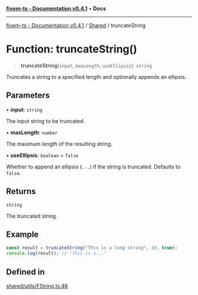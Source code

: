 [**fivem-ts - Documentation v0.4.1**](../../../README.md) • **Docs**

***

[fivem-ts - Documentation v0.4.1](../../../README.md) / [Shared](../README.md) / truncateString

# Function: truncateString()

> **truncateString**(`input`, `maxLength`, `useEllipsis`): `string`

Truncates a string to a specified length and optionally appends an ellipsis.

## Parameters

• **input**: `string`

The input string to be truncated.

• **maxLength**: `number`

The maximum length of the resulting string.

• **useEllipsis**: `boolean` = `false`

Whether to append an ellipsis (`...`) if the string is truncated. Defaults to `false`.

## Returns

`string`

The truncated string.

## Example

```ts
const result = truncateString("This is a long string", 10, true);
console.log(result); // "This is a..."
```

## Defined in

[shared/utils/FString.ts:48](https://github.com/Purpose-Dev/fivem-ts/blob/main/src/shared/utils/FString.ts#L48)
